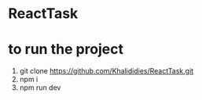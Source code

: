# ReactTask

# to run the project 
1. git clone https://github.com/Khalididies/ReactTask.git
2. npm i
3. npm run dev
